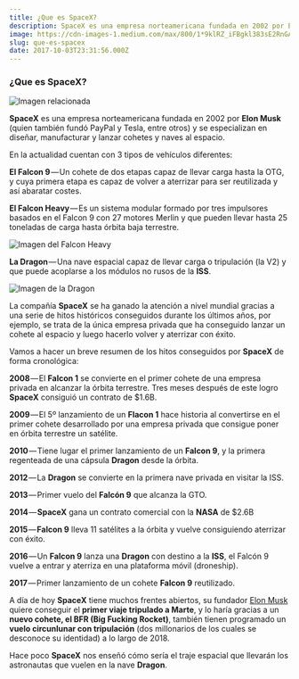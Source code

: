 ```yaml
---
title: ¿Que es SpaceX?
description: SpaceX es una empresa norteamericana fundada en 2002 por Elon Musk (quien también fundó PayPal y Tesla, entre otros) y se especializan en…
image: https://cdn-images-1.medium.com/max/800/1*9klRZ_iFBgkl383sE2RnGA.jpeg
slug: que-es-spacex
date: 2017-10-03T23:31:56.000Z
---
```


### ¿Que es SpaceX?

![Imagen relacionada](https://cdn-images-1.medium.com/max/800/1*9klRZ_iFBgkl383sE2RnGA.jpeg)

**SpaceX** es una empresa norteamericana fundada en 2002 por **Elon Musk** (quien también fundó PayPal y Tesla, entre otros) y se especializan en diseñar, manufacturar y lanzar cohetes y naves al espacio.

En la actualidad cuentan con 3 tipos de vehículos diferentes:

**El Falcon 9** — Un cohete de dos etapas capaz de llevar carga hasta la OTG, y cuya primera etapa es capaz de volver a aterrizar para ser reutilizada y así abaratar costes.

**El Falcon Heavy** — Es un sistema modular formado por tres impulsores basados en el Falcon 9 con 27 motores Merlin y que pueden llevar hasta 25 toneladas de carga hasta órbita baja terrestre.

![Imagen del Falcon Heavy](https://cdn-images-1.medium.com/max/800/0*Aprad_f8C-ZT1O3z)

**La Dragon** — Una nave espacial capaz de llevar carga o tripulación (la V2) y que puede acoplarse a los módulos no rusos de la **ISS**.

![Imagen de la Dragon](https://cdn-images-1.medium.com/max/800/0*SKC4gCiYb8hIi60h)

La compañía **SpaceX** se ha ganado la atención a nivel mundial gracias a una serie de hitos históricos conseguidos durante los últimos años, por ejemplo, se trata de la única empresa privada que ha conseguido lanzar un cohete al espacio y luego hacerlo volver y aterrizar con éxito.

Vamos a hacer un breve resumen de los hitos conseguidos por **SpaceX** de forma cronológica:

**2008** — El **Falcon 1** se convierte en el primer cohete de una empresa privada en alcanzar la órbita terrestre. Tres meses después de este logro **SpaceX** consiguió un contrato de $1.6B.

**2009** — El 5º lanzamiento de un **Flacon 1** hace historia al convertirse en el primer cohete desarrollado por una empresa privada que consigue poner en órbita terrestre un satélite.

**2010** — Tiene lugar el primer lanzamiento de un **Falcon 9**, y la primera regenteada de una cápsula **Dragon** desde la órbita.

**2012** — La **Dragon** se convierte en la primera nave privada en visitar la ISS.

**2013** — Primer vuelo del **Falcón 9** que alcanza la GTO.

**2014** — **SpaceX** gana un contrato comercial con la **NASA** de $2.6B

**2015** — **Falcon 9** lleva 11 satélites a la órbita y vuelve consiguiendo aterrizar con éxito.

**2016** — Un **Falcon 9** lanza una **Dragon** con destino a la **ISS**, el Falcón 9 vuelve a entrar y aterriza en una plataforma móvil (droneship).

**2017** — Primer lanzamiento de un cohete **Falcon 9** reutilizado.

A día de hoy **SpaceX** tiene muchos frentes abiertos, su fundador [Elon Musk](https://ajra.es/blog?tag=Elon%20Musk) quiere conseguir el **primer viaje tripulado a Marte**, y lo haría gracias a un **nuevo cohete, el BFR (Big Fucking Rocket)**, también tienen programado un **vuelo circunlunar con tripulación** (dos millonarios de los cuales se desconoce su identidad) a lo largo de 2018.

Hace poco **SpaceX** nos enseñó cómo sería el traje espacial que llevarán los astronautas que vuelen en la nave **Dragon**.
